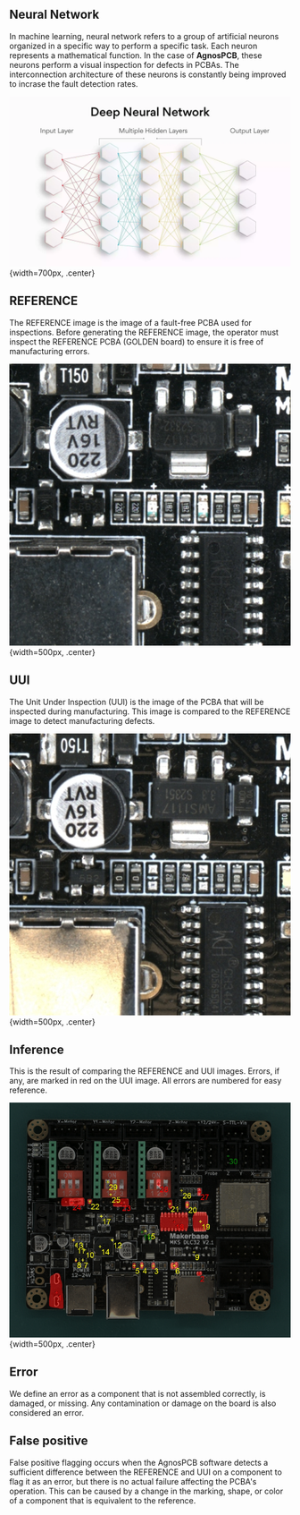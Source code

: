 ## **Neural Network**

In machine learning, neural network refers to a group of artificial neurons organized in a specific way to perform a specific task. Each neuron represents a mathematical function. In the case of **AgnosPCB**, these neurons perform a visual inspection for defects in PCBAs. The interconnection architecture of these neurons is constantly being improved to incrase the fault detection rates.

![Neural Network Architecture](../assets/v7/neural_networks.webp){width=700px, .center}

## **REFERENCE**

The REFERENCE image is the image of a fault-free PCBA used for inspections. Before generating the REFERENCE image, the operator must inspect the REFERENCE PCBA (GOLDEN board) to ensure it is free of manufacturing errors.

![Reference image](../assets/v7/ref-example.jpg){width=500px, .center}

## **UUI**

The Unit Under Inspection (UUI) is the image of the PCBA that will be inspected during manufacturing. This image is compared to the REFERENCE image to detect manufacturing defects.

![UUI image](../assets/v7/uui-example.jpg){width=500px, .center}

## **Inference**

This is the result of comparing the REFERENCE and UUI images. Errors, if any, are marked in red on the UUI image. All errors are numbered for easy reference.

![Inference image](../assets/v7/inference-example.png){width=500px, .center}

## **Error**

We define an error as a component that is not assembled correctly, is damaged, or missing. Any contamination or damage on the board is also considered an error.

## **False positive**

False positive flagging occurs when the AgnosPCB software detects a sufficient difference between the REFERENCE and UUI on a component to flag it as an error, but there is no actual failure affecting the PCBA's operation. This can be caused by a change in the marking, shape, or color of a component that is equivalent to the reference.
